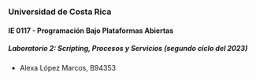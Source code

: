 ### Universidad de Costa Rica
#### IE 0117 - Programación Bajo Plataformas Abiertas
##### Laboratorio 2: Scripting, Procesos y Servicios (segundo ciclo del 2023)

- Alexa López Marcos, B94353
